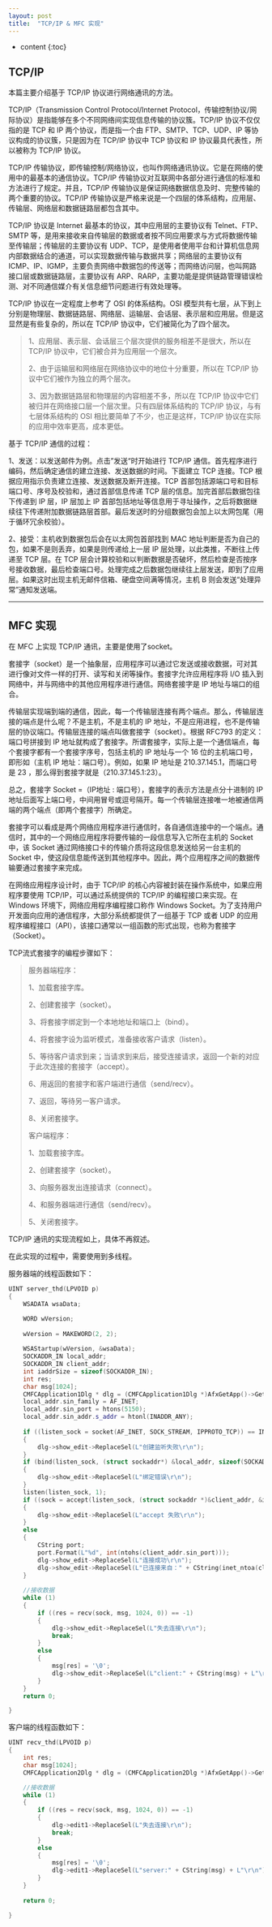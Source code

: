 ```yaml
---
layout: post
title:  "TCP/IP & MFC 实现"
---
```


* content
{:toc}

## TCP/IP

本篇主要介绍基于 TCP/IP 协议进行网络通讯的方法。

TCP/IP（Transmission Control Protocol/Internet Protocol，传输控制协议/网际协议）是指能够在多个不同网络间实现信息传输的协议簇。TCP/IP 协议不仅仅指的是 TCP 和 IP 两个协议，而是指一个由 FTP、SMTP、TCP、UDP、IP 等协议构成的协议簇，只是因为在 TCP/IP 协议中 TCP 协议和 IP 协议最具代表性，所以被称为 TCP/IP 协议。

TCP/IP 传输协议，即传输控制/网络协议，也叫作网络通讯协议。它是在网络的使用中的最基本的通信协议。TCP/IP 传输协议对互联网中各部分进行通信的标准和方法进行了规定。并且，TCP/IP 传输协议是保证网络数据信息及时、完整传输的两个重要的协议。TCP/IP 传输协议是严格来说是一个四层的体系结构，应用层、传输层、网络层和数据链路层都包含其中。

TCP/IP 协议是 Internet 最基本的协议，其中应用层的主要协议有 Telnet、FTP、SMTP 等，是用来接收来自传输层的数据或者按不同应用要求与方式将数据传输至传输层；传输层的主要协议有 UDP、TCP，是使用者使用平台和计算机信息网内部数据结合的通道，可以实现数据传输与数据共享；网络层的主要协议有 ICMP、IP、IGMP，主要负责网络中数据包的传送等；而网络访问层，也叫网路接口层或数据链路层，主要协议有 ARP、RARP，主要功能是提供链路管理错误检测、对不同通信媒介有关信息细节问题进行有效处理等。

TCP/IP 协议在一定程度上参考了 OSI 的体系结构。OSI 模型共有七层，从下到上分别是物理层、数据链路层、网络层、运输层、会话层、表示层和应用层。但是这显然是有些复杂的，所以在 TCP/IP 协议中，它们被简化为了四个层次。

> 1、应用层、表示层、会话层三个层次提供的服务相差不是很大，所以在 TCP/IP 协议中，它们被合并为应用层一个层次。
>
> 2、由于运输层和网络层在网络协议中的地位十分重要，所以在 TCP/IP 协议中它们被作为独立的两个层次。
>
> 3、因为数据链路层和物理层的内容相差不多，所以在 TCP/IP 协议中它们被归并在网络接口层一个层次里。只有四层体系结构的 TCP/IP 协议，与有七层体系结构的 OSI 相比要简单了不少，也正是这样，TCP/IP 协议在实际的应用中效率更高，成本更低。



基于 TCP/IP 通信的过程：

1、发送：以发送邮件为例。点击”发送“时开始进行 TCP/IP 通信。首先程序进行编码，然后确定通信的建立连接、发送数据的时间。下面建立 TCP 连接。TCP 根据应用指示负责建立连接、发送数据及断开连接。TCP 首部包括源端口号和目标端口号、序号及校验和，通过首部信息传递 TCP 层的信息。加完首部后数据包往下传递到 IP 层，IP 层加上 IP 首部包括地址等信息用于寻址操作，之后将数据继续往下传递附加数据链路层首部。最后发送时的分组数据包会加上以太网包尾（用于循环冗余校验）。

2、接受：主机收到数据包后会在以太网包首部找到 MAC 地址判断是否为自己的包，如果不是则丢弃，如果是则传递给上一层 IP 层处理，以此类推，不断往上传递至 TCP 层。在 TCP 层会计算校验和以判断数据是否破坏，然后检查是否按序号接收数据，最后检查端口号。处理完成之后数据包继续往上层发送，即到了应用层。如果这时出现主机无邮件信箱、硬盘空间满等情况，主机 B 则会发送“处理异常”通知发送端。

---

## MFC 实现

在 MFC 上实现 TCP/IP 通讯，主要是使用了socket。

套接字（socket）是一个抽象层，应用程序可以通过它发送或接收数据，可对其进行像对文件一样的打开、读写和关闭等操作。套接字允许应用程序将 I/O 插入到网络中，并与网络中的其他应用程序进行通信。网络套接字是 IP 地址与端口的组合。

传输层实现端到端的通信，因此，每一个传输层连接有两个端点。那么，传输层连接的端点是什么呢？不是主机，不是主机的 IP 地址，不是应用进程，也不是传输层的协议端口。传输层连接的端点叫做套接字（socket）。根据 RFC793 的定义：端口号拼接到 IP 地址就构成了套接字。所谓套接字，实际上是一个通信端点，每个套接字都有一个套接字序号，包括主机的 IP 地址与一个 16 位的主机端口号，即形如（主机 IP 地址：端口号）。例如，如果 IP 地址是 210.37.145.1，而端口号是 23 ，那么得到套接字就是（210.37.145.1:23）。

总之，套接字 Socket =（IP地址 : 端口号），套接字的表示方法是点分十进制的 IP 地址后面写上端口号，中间用冒号或逗号隔开。每一个传输层连接唯一地被通信两端的两个端点（即两个套接字）所确定。

套接字可以看成是两个网络应用程序进行通信时，各自通信连接中的一个端点。通信时，其中的一个网络应用程序将要传输的一段信息写入它所在主机的 Socket 中，该 Socket 通过网络接口卡的传输介质将这段信息发送给另一台主机的 Socket 中，使这段信息能传送到其他程序中。因此，两个应用程序之间的数据传输要通过套接字来完成。

在网络应用程序设计时，由于 TCP/IP 的核心内容被封装在操作系统中，如果应用程序要使用 TCP/IP，可以通过系统提供的 TCP/IP 的编程接口来实现。在 Windows 环境下，网络应用程序编程接口称作 Windows Socket。为了支持用户开发面向应用的通信程序，大部分系统都提供了一组基于 TCP 或者 UDP 的应用程序编程接口（API），该接口通常以一组函数的形式出现，也称为套接字（Socket）。

TCP流式套接字的编程步骤如下：

> 服务器端程序：
>
> 1、加载套接字库。
>
> 2、创建套接字（socket）。 
>
> 3、将套接字绑定到一个本地地址和端口上（bind）。 
>
> 4、将套接字设为监听模式，准备接收客户请求（listen）。 
>
> 5、等待客户请求到来；当请求到来后，接受连接请求，返回一个新的对应于此次连接的套接字（accept）。 
>
> 6、用返回的套接字和客户端进行通信（send/recv）。 
>
> 7、返回，等待另一客户请求。
> 
> 8、关闭套接字。
>
> 客户端程序：
>
> 1、加载套接字库。
> 
> 2、创建套接字（socket）。
>
> 3、向服务器发出连接请求（connect）。
>
> 4、和服务器端进行通信（send/recv）。
>
> 5、关闭套接字。

TCP/IP 通讯的实现流程如上，具体不再叙述。

在此实现的过程中，需要使用到多线程。

服务器端的线程函数如下：

```c++
UINT server_thd(LPVOID p)
{
	WSADATA wsaData;

	WORD wVersion;
	
	wVersion = MAKEWORD(2, 2);
	
	WSAStartup(wVersion, &wsaData);
	SOCKADDR_IN local_addr;
	SOCKADDR_IN client_addr;
	int iaddrSize = sizeof(SOCKADDR_IN);
	int res;
	char msg[1024];
	CMFCApplication1Dlg * dlg = (CMFCApplication1Dlg *)AfxGetApp()->GetMainWnd();
	local_addr.sin_family = AF_INET;
	local_addr.sin_port = htons(5150);
	local_addr.sin_addr.s_addr = htonl(INADDR_ANY);
	
	if ((listen_sock = socket(AF_INET, SOCK_STREAM, IPPROTO_TCP)) == INVALID_SOCKET)
	{
		dlg->show_edit->ReplaceSel(L"创建监听失败\r\n");
	}
	if (bind(listen_sock, (struct sockaddr*) &local_addr, sizeof(SOCKADDR_IN)))
	{
		dlg->show_edit->ReplaceSel(L"绑定错误\r\n");
	}
	listen(listen_sock, 1);
	if ((sock = accept(listen_sock, (struct sockaddr *)&client_addr, &iaddrSize)) == INVALID_SOCKET)
	{
		dlg->show_edit->ReplaceSel(L"accept 失败\r\n");
	}
	else
	{
		CString port;
		port.Format(L"%d", int(ntohs(client_addr.sin_port)));
		dlg->show_edit->ReplaceSel(L"连接成功\r\n"); 
		dlg->show_edit->ReplaceSel(L"已连接来自：" + CString(inet_ntoa(client_addr.sin_addr)) + "  端口：" + port + L"\r\n");
	}
	
	//接收数据
	while (1)
	{
		if ((res = recv(sock, msg, 1024, 0)) == -1)
		{
			dlg->show_edit->ReplaceSel(L"失去连接\r\n");
			break;
		}
		else
		{
			msg[res] = '\0';
			dlg->show_edit->ReplaceSel(L"client:" + CString(msg) + L"\r\n");
		}
	}
	return 0;

}


```

客户端的线程函数如下：

```c++
UINT recv_thd(LPVOID p)  
{
	int res;
	char msg[1024];
	CMFCApplication2Dlg * dlg = (CMFCApplication2Dlg *)AfxGetApp()->GetMainWnd();

	//接收数据
	while (1)
	{
		if ((res = recv(sock, msg, 1024, 0)) == -1)
		{
			dlg->edit1->ReplaceSel(L"失去连接\r\n");
			break;
		}
		else
		{
			msg[res] = '\0';
			dlg->edit1->ReplaceSel(L"server:" + CString(msg) + L"\r\n");
		}
	}
	
	return 0;

}
```











